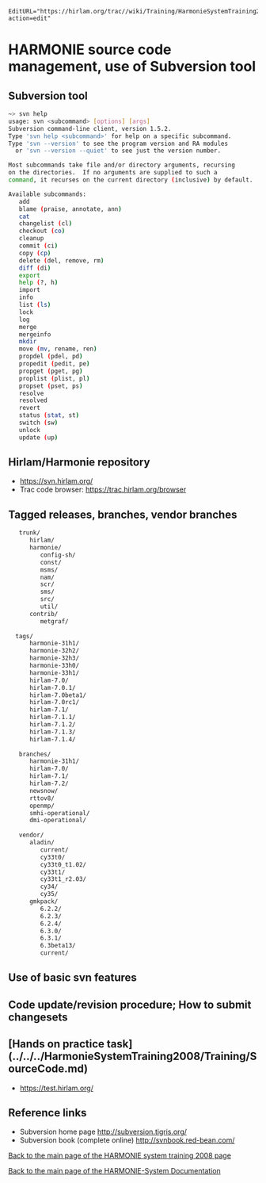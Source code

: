 ```@meta
EditURL="https://hirlam.org/trac//wiki/Training/HarmonieSystemTraining2008/Lecture/SourceCode?action=edit"
```

# HARMONIE source code management, use of Subversion tool

## Subversion tool

```bash
~> svn help
usage: svn <subcommand> [options] [args]
Subversion command-line client, version 1.5.2.
Type 'svn help <subcommand>' for help on a specific subcommand.
Type 'svn --version' to see the program version and RA modules
  or 'svn --version --quiet' to see just the version number.

Most subcommands take file and/or directory arguments, recursing
on the directories.  If no arguments are supplied to such a
command, it recurses on the current directory (inclusive) by default.

Available subcommands:
   add
   blame (praise, annotate, ann)
   cat
   changelist (cl)
   checkout (co)
   cleanup
   commit (ci)
   copy (cp)
   delete (del, remove, rm)
   diff (di)
   export
   help (?, h)
   import
   info
   list (ls)
   lock
   log
   merge
   mergeinfo
   mkdir
   move (mv, rename, ren)
   propdel (pdel, pd)
   propedit (pedit, pe)
   propget (pget, pg)
   proplist (plist, pl)
   propset (pset, ps)
   resolve
   resolved
   revert
   status (stat, st)
   switch (sw)
   unlock
   update (up)
```
## Hirlam/Harmonie repository
 * https://svn.hirlam.org/
 * Trac code browser: https://trac.hirlam.org/browser
## Tagged releases, branches, vendor branches
```bash
   trunk/
      hirlam/
      harmonie/
         config-sh/
         const/
         msms/
         nam/
         scr/
         sms/
         src/
         util/
      contrib/
         metgraf/
 
  tags/
      harmonie-31h1/
      harmonie-32h2/
      harmonie-32h3/
      harmonie-33h0/
      harmonie-33h1/
      hirlam-7.0/
      hirlam-7.0.1/
      hirlam-7.0beta1/
      hirlam-7.0rc1/
      hirlam-7.1/
      hirlam-7.1.1/
      hirlam-7.1.2/
      hirlam-7.1.3/
      hirlam-7.1.4/
  
   branches/
      harmonie-31h1/
      hirlam-7.0/
      hirlam-7.1/
      hirlam-7.2/
      newsnow/
      rttov8/
      openmp/
      smhi-operational/
      dmi-operational/
  
   vendor/
      aladin/
         current/
         cy33t0/
         cy33t0_t1.02/
         cy33t1/
         cy33t1_r2.03/
         cy34/
         cy35/
      gmkpack/
         6.2.2/
         6.2.3/
         6.2.4/
         6.3.0/
         6.3.1/
         6.3beta13/
         current/
```

## Use of basic svn features
## Code update/revision procedure; How to submit changesets
## [Hands on practice task] (../../../HarmonieSystemTraining2008/Training/SourceCode.md)
 * https://test.hirlam.org/
## Reference links
 * Subversion home page http://subversion.tigris.org/
 * Subversion book (complete online) http://svnbook.red-bean.com/

[ Back to the main page of the HARMONIE system training 2008 page](https://hirlam.org/trac/wiki/HarmonieSystemTraining2008)

[Back to the main page of the HARMONIE-System Documentation](https://hirlam.org/trac/wiki/HarmonieSystemDocumentation)